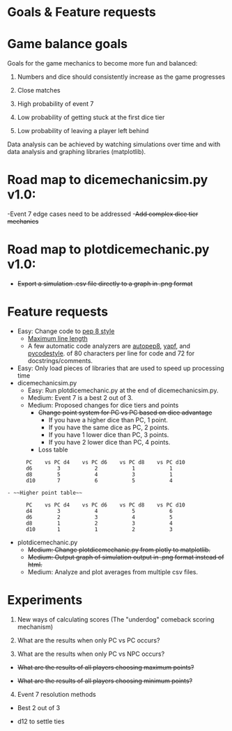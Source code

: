 # Goals & Feature requests

# Game balance goals
Goals for the game mechanics to become more fun and balanced:

1) Numbers and dice should consistently increase as the game progresses

2) Close matches

3) High probability of event 7

4) Low probability of getting stuck at the first dice tier

5) Low probability of leaving a player left behind

Data analysis can be achieved by watching simulations over time and with data
analysis and graphing libraries (matplotlib).

# Road map to dicemechanicsim.py v1.0:
-Event 7 edge cases need to be addressed
-~~Add complex dice tier mechanics~~

# Road map to plotdicemechanic.py v1.0:
- ~~Export a simulation .csv file directly to a graph in .png format~~

# Feature requests
- Easy: Change code to [pep 8 style](https://www.python.org/dev/peps/pep-0008)
  - [Maximum line length](https://www.python.org/dev/peps/pep-0008/#maximum-line-length)
  - A few automatic code analyzers are [autopep8](https://github.com/hhatto/autopep8),
  [yapf](https://github.com/google/yapf), and
  [pycodestyle](https://github.com/PyCQA/pycodestyle).
  of 80 characters per line for code and 72 for docstrings/comments.
- Easy: Only load pieces of libraries that are used to speed up processing time
- dicemechanicsim.py
  - Easy: Run plotdicemechanic.py at the end of dicemechanicsim.py.
  - Medium: Event 7 is a best 2 out of 3.
  - Medium: Proposed changes for dice tiers and points
    - ~~Change point system for PC vs PC based on dice advantage~~
      - If you have a higher dice than PC, 1 point.
      - If you have the same dice as PC, 2 points.
      - If you have 1 lower dice than PC, 3 points.
      - If you have 2 lower dice than PC, 4 points.
    - Loss table
```
      PC    vs PC d4    vs PC d6    vs PC d8    vs PC d10
      d6        3           2           1           1
      d8        5           4           3           1
      d10       7           6           5           4
```
    - ~~Higher point table~~
```
      PC    vs PC d4    vs PC d6    vs PC d8    vs PC d10
      d4        3           4           5           6
      d6        2           3           4           5
      d8        1           2           3           4
      d10       1           1           2           3
```
- plotdicemechanic.py
  - ~~Medium: Change plotdicemechanic.py from plotly to matplotlib.~~
  - ~~Medium: Output graph of simulation output in .png format instead of html.~~
  - Medium: Analyze and plot averages from multiple csv files.

# Experiments

1) New ways of calculating scores (The "underdog" comeback scoring mechanism)

2) What are the results when only PC vs PC occurs?

3) What are the results when only PC vs NPC occurs?

  * ~~What are the results of all players choosing maximum points?~~

  * ~~What are the results of all players choosing minimum points?~~

4) Event 7 resolution methods

  * Best 2 out of 3

  * d12 to settle ties
